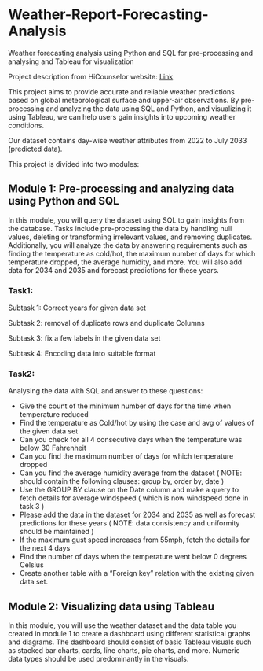 # Weather-Report-Forecasting-Analysis
Weather forecasting analysis using Python and SQL for pre-processing and analysing and Tableau for visualization

Project description from HiCounselor website: [Link](https://hicounselor.com/hc_projects)

This project aims to provide accurate and reliable weather predictions based on global meteorological surface and upper-air observations. By pre-processing and analyzing the data using SQL and Python, and visualizing it using Tableau, we can help users gain insights into upcoming weather conditions.



Our dataset contains day-wise weather attributes from 2022 to July 2033 (predicted data).

This project is divided into two modules:

## Module 1: Pre-processing and analyzing data using Python and SQL

In this module, you will query the dataset using SQL to gain insights from the database. Tasks include pre-processing the data by handling null values, deleting or transforming irrelevant values, and removing duplicates. Additionally, you will analyze the data by answering requirements such as finding the temperature as cold/hot, the maximum number of days for which temperature dropped, the average humidity, and more. You will also add data for 2034 and 2035 and forecast predictions for these years.

### Task1:

Subtask 1: Correct years for given data set

Subtask 2: removal of duplicate rows and duplicate Columns

Subtask 3: fix a few labels in the given data set

Subtask 4: Encoding data into suitable format

### Task2:

Analysing the data with SQL and answer to these questions:

- Give the count of the minimum number of days for the time when temperature reduced
- Find the temperature as Cold/hot by using the case and avg of values of the given data set
- Can you check for all 4 consecutive days when the temperature was below 30 Fahrenheit
- Can you find the maximum number of days for which temperature dropped
- Can you find the average humidity average from the dataset
( NOTE: should contain the following clauses: group by, order by, date )
- Use the GROUP BY clause on the Date column and make a query to fetch details for average windspeed ( which is now windspeed done in task 3 )
- Please add the data in the dataset for 2034 and 2035 as well as forecast predictions for these years
( NOTE: data consistency and uniformity should be maintained )
- If the maximum gust speed increases from 55mph, fetch the details for the next 4 days
- Find the number of days when the temperature went below 0 degrees Celsius
- Create another table with a “Foreign key” relation with the existing given data set.


## Module 2: Visualizing data using Tableau

In this module, you will use the weather dataset and the data table you created in module 1 to create a dashboard using different statistical graphs and diagrams. The dashboard should consist of basic Tableau visuals such as stacked bar charts, cards, line charts, pie charts, and more. Numeric data types should be used predominantly in the visuals.
